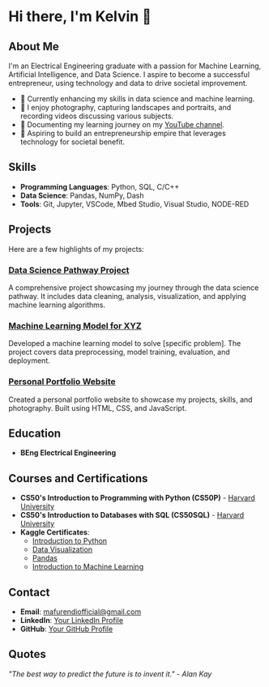 # Hi there, I'm Kelvin 👋

## About Me
I'm an Electrical Engineering graduate with a passion for Machine Learning, Artificial Intelligence, and Data Science. I aspire to become a successful entrepreneur, using technology and data to drive societal improvement.

- 🌱 Currently enhancing my skills in data science and machine learning.
- 📸 I enjoy photography, capturing landscapes and portraits, and recording videos discussing various subjects.
- 🎥 Documenting my learning journey on my [YouTube channel](your-youtube-link).
- 🚀 Aspiring to build an entrepreneurship empire that leverages technology for societal benefit.

## Skills
- **Programming Languages**: Python, SQL, C/C++
- **Data Science**: Pandas, NumPy, Dash
- **Tools**: Git, Jupyter, VSCode, Mbed Studio, Visual Studio, NODE-RED

## Projects
Here are a few highlights of my projects:

### [Data Science Pathway Project](link-to-project-repo)
A comprehensive project showcasing my journey through the data science pathway. It includes data cleaning, analysis, visualization, and applying machine learning algorithms.

### [Machine Learning Model for XYZ](link-to-project-repo)
Developed a machine learning model to solve [specific problem]. The project covers data preprocessing, model training, evaluation, and deployment.

### [Personal Portfolio Website](link-to-project-repo)
Created a personal portfolio website to showcase my projects, skills, and photography. Built using HTML, CSS, and JavaScript.

## Education
- **BEng Electrical Engineering**

## Courses and Certifications
- **CS50's Introduction to Programming with Python (CS50P)** - [Harvard University](https://cs50.harvard.edu/python/)
- **CS50's Introduction to Databases with SQL (CS50SQL)** - [Harvard University](https://cs50.harvard.edu/sql/)
- **Kaggle Certificates**:
  - [Introduction to Python](link-to-certificate)
  - [Data Visualization](link-to-certificate)
  - [Pandas](link-to-certificate)
  - [Introduction to Machine Learning](link-to-certificate)

## Contact
- **Email**: mafurendiofficial@gmail.com
- **LinkedIn**: [Your LinkedIn Profile](your-linkedin-profile)
- **GitHub**: [Your GitHub Profile](your-github-profile)

## Quotes
_"The best way to predict the future is to invent it." - Alan Kay_

